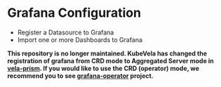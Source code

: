 # Grafana Configuration
- Register a Datasource to Grafana
- Import one or more Dashboards to Grafana

**This repository is no longer maintained. KubeVela has changed the registration of grafana from CRD mode to Aggregated Server mode in [vela-prism](https://github.com/kubevela/prism#grafana-related-apis). If you would like to use the CRD (operator) mode, we recommend you to see [grafana-operator](https://github.com/grafana-operator/grafana-operator/) project.**
